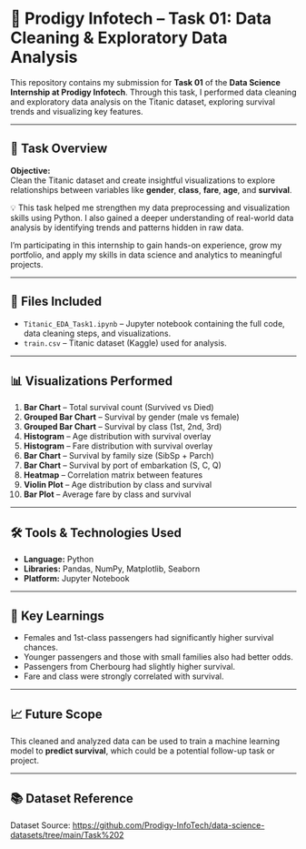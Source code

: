 
# 🚢 Prodigy Infotech – Task 01: Data Cleaning & Exploratory Data Analysis 

This repository contains my submission for **Task 01** of the **Data Science Internship at Prodigy Infotech**. Through this task, I performed data cleaning and exploratory data analysis on the Titanic dataset, exploring survival trends and visualizing key features.

---

## 📌 Task Overview

**Objective:**  
Clean the Titanic dataset and create insightful visualizations to explore relationships between variables like **gender**, **class**, **fare**, **age**, and **survival**.

💡 This task helped me strengthen my data preprocessing and visualization skills using Python. I also gained a deeper understanding of real-world data analysis by identifying trends and patterns hidden in raw data.

I’m participating in this internship to gain hands-on experience, grow my portfolio, and apply my skills in data science and analytics to meaningful projects.

---

## 📁 Files Included

- `Titanic_EDA_Task1.ipynb` – Jupyter notebook containing the full code, data cleaning steps, and visualizations.
- `train.csv` – Titanic dataset (Kaggle) used for analysis.

---

## 📊 Visualizations Performed

1. **Bar Chart** – Total survival count (Survived vs Died)  
2. **Grouped Bar Chart** – Survival by gender (male vs female)  
3. **Grouped Bar Chart** – Survival by class (1st, 2nd, 3rd)  
4. **Histogram** – Age distribution with survival overlay  
5. **Histogram** – Fare distribution with survival overlay  
6. **Bar Chart** – Survival by family size (SibSp + Parch)  
7. **Bar Chart** – Survival by port of embarkation (S, C, Q)  
8. **Heatmap** – Correlation matrix between features  
9. **Violin Plot** – Age distribution by class and survival  
10. **Bar Plot** – Average fare by class and survival

---

## 🛠️ Tools & Technologies Used

- **Language:** Python  
- **Libraries:** Pandas, NumPy, Matplotlib, Seaborn  
- **Platform:** Jupyter Notebook  

---

## 📌 Key Learnings

- Females and 1st-class passengers had significantly higher survival chances.
- Younger passengers and those with small families also had better odds.
- Passengers from Cherbourg had slightly higher survival.
- Fare and class were strongly correlated with survival.

---

## 📈 Future Scope

This cleaned and analyzed data can be used to train a machine learning model to **predict survival**, which could be a potential follow-up task or project.

---

## 📚 Dataset Reference

Dataset Source: https://github.com/Prodigy-InfoTech/data-science-datasets/tree/main/Task%202
